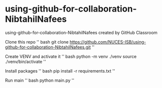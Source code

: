 # using-github-for-collaboration-NibtahilNafees
using-github-for-collaboration-NibtahilNafees created by GitHub Classroom


Clone this repo
'' bash git clone https://github.com/NUCES-ISB/using-github-for-collaboration-NibtahilNafees.git ''


Create VENV and activate it
'' bash python -m venv ./venv source ./venv/bin/activate ''


Install packages
'' bash pip install -r requirements.txt ''

Run main
'' bash python main.py ''
